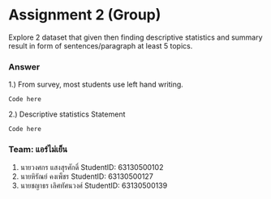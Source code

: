 # Assignment 2 (Group)
Explore 2 dataset that given then finding descriptive statistics and summary result in form of sentences/paragraph at least 5 topics.

### Answer

1.) From survey, most students use left hand writing.
```{R}
Code here
```

2.) Descriptive statistics Statement
```{R}
Code here
```


### Team: แอร์ไม่เย็น

1. นายวงศกร     แสงสุรศักดิ์      StudentID: 63130500102
2. นายหิรัณย์     คงเพ็ชร         StudentID: 63130500127
3. นายชญาธร    เลิศทัศนวงศ์      StudentID: 63130500139
